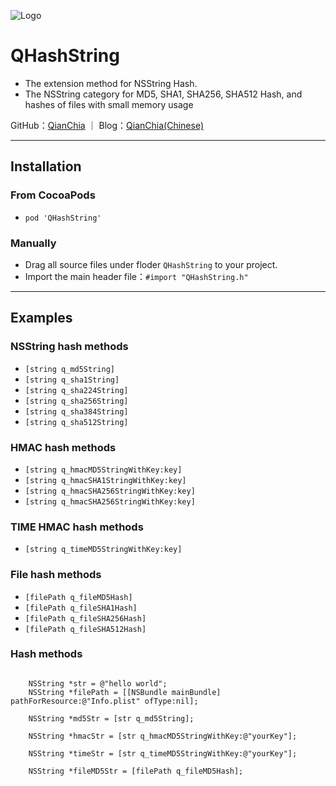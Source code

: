 ![Logo](https://avatars3.githubusercontent.com/u/13508076?v=3&s=460)
# QHashString

- The extension method for NSString Hash.
- The NSString category for MD5, SHA1, SHA256, SHA512 Hash, and hashes of files with small memory usage

GitHub：[QianChia](https://github.com/QianChia) ｜ Blog：[QianChia(Chinese)](http://www.cnblogs.com/QianChia)

---
## Installation

### From CocoaPods

- `pod 'QHashString'`

### Manually
- Drag all source files under floder `QHashString` to your project.
- Import the main header file：`#import "QHashString.h"`

---
## Examples

### NSString hash methods

* `[string q_md5String]`
* `[string q_sha1String]`
* `[string q_sha224String]`
* `[string q_sha256String]`
* `[string q_sha384String]`
* `[string q_sha512String]`

### HMAC hash methods 

* `[string q_hmacMD5StringWithKey:key]`
* `[string q_hmacSHA1StringWithKey:key]`
* `[string q_hmacSHA256StringWithKey:key]`
* `[string q_hmacSHA256StringWithKey:key]`

### TIME HMAC hash methods 

* `[string q_timeMD5StringWithKey:key]`

### File hash methods

* `[filePath q_fileMD5Hash]`
* `[filePath q_fileSHA1Hash]`
* `[filePath q_fileSHA256Hash]`
* `[filePath q_fileSHA512Hash]`

### Hash methods 

```objc
	
	NSString *str = @"hello world";
	NSString *filePath = [[NSBundle mainBundle] pathForResource:@"Info.plist" ofType:nil];
    
	NSString *md5Str = [str q_md5String];
  	
	NSString *hmacStr = [str q_hmacMD5StringWithKey:@"yourKey"];
   	
	NSString *timeStr = [str q_timeMD5StringWithKey:@"yourKey"];
	
	NSString *fileMD5Str = [filePath q_fileMD5Hash];
	
```
	
